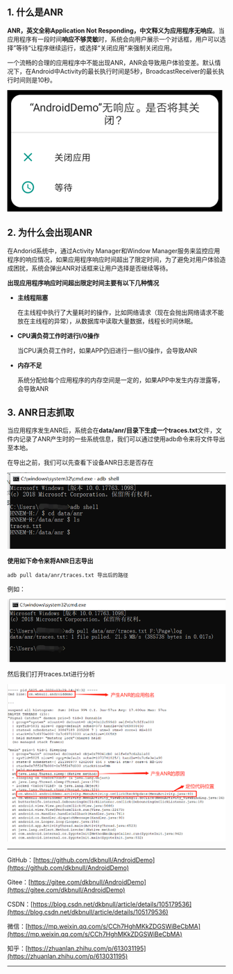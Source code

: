 ## 1. 什么是ANR

**ANR，英文全称Application Not Responding，中文释义为应用程序无响应**。当应用程序有一段时间**响应不够灵敏**时，系统会向用户展示一个对话框，用户可以选择”等待“让程序继续运行，或选择“关闭应用”来强制关闭应用。

一个流畅的合理的应用程序中不能出现ANR，ANR会导致用户体验变差。默认情况下，在Android中Activity的最长执行时间是5秒，BroadcastReceiver的最长执行时间则是10秒。

![微信截图_20200329144721](Android程序无响应(ANR)日志抓取.assets/微信截图_20200329144721.png)

## 2. 为什么会出现ANR

在Andorid系统中，通过Activity Manager和Window Manager服务来监控应用程序的响应情况，如果应用程序响应时间超出了限定时间，为了避免对用户体验造成困扰，系统会弹出ANR对话框来让用户选择是否继续等待。

**出现应用程序响应时间超出限定时间主要有以下几种情况**

* **主线程阻塞**

  在主线程中执行了大量耗时的操作，比如网络请求（现在会抛出网络请求不能放在主线程的异常），从数据库中读取大量数据，线程长时间休眠。

* **CPU满负荷工作时进行I/0操作**

  当CPU满负荷工作时，如果APP仍旧进行一些I/O操作，会导致ANR

* **内存不足**

  系统分配给每个应用程序的内存空间是一定的，如果APP中发生内存泄露等，会导致ANR

## 3. ANR日志抓取

当应用程序发生ANR后，系统会在**data/anr/**目录下生成一个**traces.txt**文件，文件内记录了ANR产生时的一些系统信息，我们可以通过使用adb命令来将文件导出至本地。

在导出之前，我们可以先查看下设备ANR日志是否存在

![1585466042439](Android程序无响应(ANR)日志抓取.assets/1585466042439.png)

**使用如下命令来将ANR日志导出**

~~~
adb pull data/anr/traces.txt 导出后的路径
~~~

例如：

![1585466215165](Android程序无响应(ANR)日志抓取.assets/1585466215165.png)

然后我们打开traces.txt进行分析

![1585466589068](Android程序无响应(ANR)日志抓取.assets/1585466589068.png)



---

GitHub：[https://github.com/dkbnull/AndroidDemo](https://github.com/dkbnull/AndroidDemo)

Gitee：[https://gitee.com/dkbnull/AndroidDemo](https://gitee.com/dkbnull/AndroidDemo)

CSDN：[https://blog.csdn.net/dkbnull/article/details/105179536](https://blog.csdn.net/dkbnull/article/details/105179536)

微信：[https://mp.weixin.qq.com/s/CCh7HghMKkZDGSWiBeCbMA](https://mp.weixin.qq.com/s/CCh7HghMKkZDGSWiBeCbMA)

知乎：[https://zhuanlan.zhihu.com/p/613031195](https://zhuanlan.zhihu.com/p/613031195)

---

